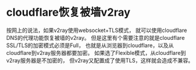 # cloudflare恢复被墙v2ray

按网上的说法，如果v2ray使用websocket+TLS模式，
就可以使用cloudflare DNS的代理功能恢复被墙的v2ray。
但是这里有个需要注意的就是cloudflare SSL/TLS的加密模式必须是Full，
也就是从浏览器到cloudflare，以及从cloudflare到v2ray服务器都要加密。
如果选了Flexible模式，从cloudflare到v2ray服务器是不加密的，
但v2ray又配置成了使用TLS，这样就会造成不兼容。
